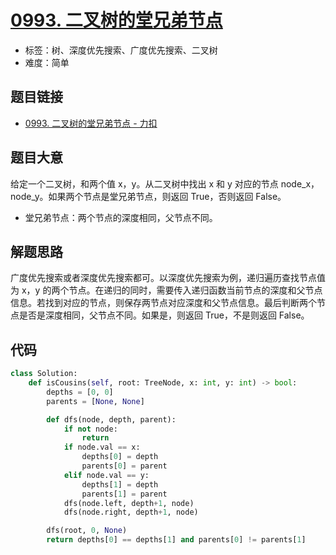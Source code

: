 # [0993. 二叉树的堂兄弟节点](https://leetcode.cn/problems/cousins-in-binary-tree/)

- 标签：树、深度优先搜索、广度优先搜索、二叉树
- 难度：简单

## 题目链接

- [0993. 二叉树的堂兄弟节点 - 力扣](https://leetcode.cn/problems/cousins-in-binary-tree/)

## 题目大意

给定一个二叉树，和两个值 x，y。从二叉树中找出 x 和 y 对应的节点 node_x，node_y。如果两个节点是堂兄弟节点，则返回 True，否则返回 False。

- 堂兄弟节点：两个节点的深度相同，父节点不同。

## 解题思路

广度优先搜索或者深度优先搜索都可。以深度优先搜索为例，递归遍历查找节点值为 x，y 的两个节点。在递归的同时，需要传入递归函数当前节点的深度和父节点信息。若找到对应的节点，则保存两节点对应深度和父节点信息。最后判断两个节点是否是深度相同，父节点不同。如果是，则返回 True，不是则返回 False。

## 代码

```python
class Solution:
    def isCousins(self, root: TreeNode, x: int, y: int) -> bool:
        depths = [0, 0]
        parents = [None, None]

        def dfs(node, depth, parent):
            if not node:
                return
            if node.val == x:
                depths[0] = depth
                parents[0] = parent
            elif node.val == y:
                depths[1] = depth
                parents[1] = parent
            dfs(node.left, depth+1, node)
            dfs(node.right, depth+1, node)

        dfs(root, 0, None)
        return depths[0] == depths[1] and parents[0] != parents[1]
```

